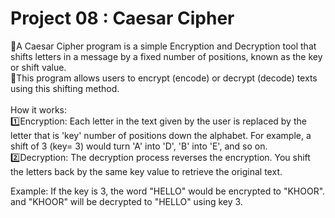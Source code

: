 # Project 08 : Caesar Cipher

🔸A Caesar Cipher program is a simple Encryption and Decryption tool that shifts letters in a message by a fixed number of positions, known as the key or shift value.
<br>
🔸This program allows users to encrypt (encode) or decrypt (decode) texts using this shifting method. 
<br>
<br>
How it works:
<br>
1️⃣Encryption: Each letter in the text given by the user is replaced by the letter that is 'key' number of positions down the alphabet. For example, a shift of 3 (key= 3) would turn 'A' into 'D', 'B' into 'E', and so on.
<br>
2️⃣Decryption: The decryption process reverses the encryption. You shift the letters back by the same key value to retrieve the original text.
<br>

Example: If the key is 3, the word "HELLO" would be encrypted to "KHOOR". and "KHOOR" will be decrypted to "HELLO" using key 3.
